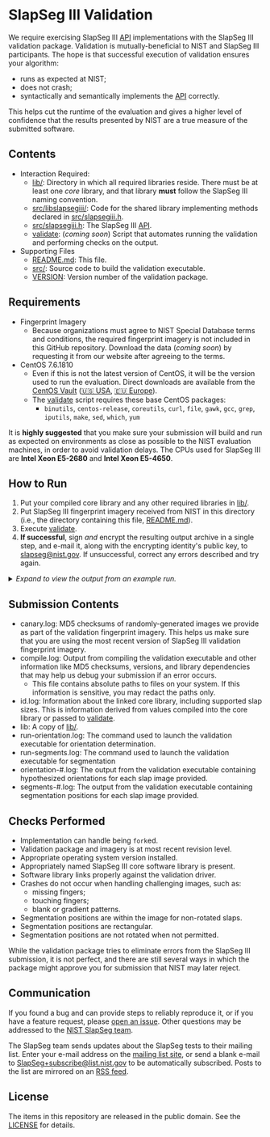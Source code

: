 SlapSeg III Validation
======================

We require exercising SlapSeg III [API] implementations with the SlapSeg III
validation package. Validation is mutually-beneficial to NIST and SlapSeg III
participants. The hope is that successful execution of validation ensures your
algorithm:

 * runs as expected at NIST;
 * does not crash;
 * syntactically and semantically implements the [API] correctly.

This helps cut the runtime of the evaluation and gives a higher
level of confidence that the results presented by NIST are a true measure of
the submitted software.

Contents
--------
 * Interaction Required:
   - [lib/]: Directory in which all required libraries reside. There must be at
     least one *core* library, and that library **must** follow the SlapSeg III
     naming convention.
   - [src/libslapsegiii/]: Code for the shared library implementing methods
     declared in [src/slapsegiii.h].
   - [src/slapsegiii.h]: The SlapSeg III [API].
   - [validate]: (*coming soon*) Script that automates running the validation
     and performing checks on the output.
 * Supporting Files
   - [README.md]: This file.
   - [src/]: Source code to build the validation executable.
   - [VERSION]: Version number of the validation package.

Requirements
------------

 * Fingerprint Imagery
   - Because organizations must agree to NIST Special Database terms and
     conditions, the required fingerprint imagery is not included in this GitHub
     repository. Download the data (*coming soon*) by requesting it from our
     website after agreeing to the terms.
 * CentOS 7.6.1810
   - Even if this is not the latest version of CentOS, it will be the version
     used to run the evaluation. Direct downloads are available from the [CentOS
     Vault] ([🇺🇸 USA], [🇪🇺 Europe]).
   - The [validate] script  requires these base CentOS packages:
      - `binutils`, `centos-release`, `coreutils`, `curl`, `file`, `gawk`,
        `gcc`, `grep`, `iputils`, `make`, `sed`, `which`, `yum`

It is **highly suggested** that you make sure your submission will build and run
as expected on environments as close as possible to the NIST evaluation
machines, in order to avoid validation delays. The CPUs used for SlapSeg III are
**Intel Xeon E5-2680** and **Intel Xeon E5-4650**.

How to Run
----------
 1. Put your compiled core library and any other required libraries in [lib/].
 2. Put SlapSeg III fingerprint imagery received from NIST in this directory
    (i.e., the directory containing this file, [README.md]).
 3. Execute [validate].
 4. **If successful**, sign *and* encrypt the resulting output archive in a
    single step, and e-mail it, along with the encrypting identity's public key,
    to slapseg@nist.gov. If unsuccessful, correct any errors described and try
    again.

<details>
  <summary><em>Expand to view the output from an example run.</em></summary>

```
$ cp /path/to/libslapsegiii_nfseg_5001.so lib/
$ ./validate

SlapSeg III Validation (201806141455) -- Thu Feb  7 11:56:41 EST 2019
================================================================================
Checking for required packages... [OKAY]
Checking for previous validation attempts... [OKAY]
Checking validation version... (no Internet connection) [SKIP]
Checking OS and version... (7.6.1810) [OKAY]
Checking for validation images... [OKAY]
Checking validation image versions... [OKAY]
Looking for core library... (libslapsegiii_nfseg_5001.so) [OKAY]
Checking for known environment variables... [OKAY]
Building... [OKAY]
Checking that you have all necessary images... [OKAY]
Running segmentation... [OKAY]
Checking segmentation logs... [OKAY]
Running orientation determination... [OKAY]
Checking segmentation logs... [OKAY]
Creating validation submission... (validation_nfseg_5001.tar.gz) [OKAY]

================================================================================
You have successfully completed the first step in SlapSegIII validation. Please
sign and encrypt this file, send it to slapseg@nist.gov, and await a
notification.

validation_nfseg_5001.tar.gz

Example encryption:
gpg --output validation_nfseg_5001.tar.gz.asc \
    --default-key jdoe@nfseg.com \
    --recipient slapseg@nist.gov \
    --recipient jdoe@nfseg.com \
    --armor --sign --encrypt \
    validation_nfseg_5001.tar.gz

Additionally, be sure to include the public key of the identity that signed the
validation package. This key must be the key whose key fingerprint was printed
on the SlapSegIII application.

Example public key extraction:
gpg --output nfseg_5001_public_key.asc --armor \
    --export jdoe@nfseg.com
================================================================================
********************************************************************************
IMPORTANT: This script was unable to check, so please ensure that you are using
the latest version of the SlapSegIII validation package before submitting. You
are currently running with version 201806141455.

Information:
https://github.com/usnistgov/slapseg/tree/master/slapsegiii/validation
Version:
https://github.com/usnistgov/slapseg/tree/master/slapsegiii/validation/VERSION
Download:
https://github.com/usnistgov/slapseg/releases
********************************************************************************
Thu Feb  7 11:59:51 EST 2019
```
</details>

Submission Contents
-------------------
 * canary.log: MD5 checksums of randomly-generated images we provide as part of
   the validation fingerprint imagery. This helps us make sure that you are
   using the most recent version of SlapSeg III validation fingerprint imagery.
 * compile.log: Output from compiling the validation executable and other
   information like MD5 checksums, versions, and library dependencies that may
   help us debug your submission if an error occurs.
    - This file contains absolute paths to files on your system. If this
      information is sensitive, you may redact the paths only.
 * id.log: Information about the linked core library, including supported slap
   sizes. This is information derived from values compiled into the core library
   or passed to [validate].
 * lib: A copy of [lib/].
 * run-orientation.log: The command used to launch the validation executable
   for orientation determination.
 * run-segments.log: The command used to launch the validation executable for
   segmentation
 * orientation-#.log: The output from the validation executable containing
   hypothesized orientations for each slap image provided.
 * segments-#.log: The output from the validation executable containing
   segmentation positions for each slap image provided.

Checks Performed
----------------

 * Implementation can handle being `fork`ed.
 * Validation package and imagery is at most recent revision level.
 * Appropriate operating system version installed.
 * Appropriately named SlapSeg III core software library is present.
 * Software library links properly against the validation driver.
 * Crashes do not occur when handling challenging images, such as:
   - missing fingers;
   - touching fingers;
   - blank or gradient patterns.
 * Segmentation positions are within the image for non-rotated slaps.
 * Segmentation positions are rectangular.
 * Segmentation positions are not rotated when not permitted.

While the validation package tries to eliminate errors from the SlapSeg III
submission, it is not perfect, and there are still several ways in which the
package might approve you for submission that NIST may later reject.

Communication
-------------
If you found a bug and can provide steps to reliably reproduce it, or if you
have a feature request, please [open an issue]. Other questions may be addressed
to the [NIST SlapSeg team].

The SlapSeg team sends updates about the SlapSeg tests to their mailing list.
Enter your e-mail address on the [mailing list site], or send a blank e-mail to
SlapSeg+subscribe@list.nist.gov to be automatically subscribed. Posts to the
list are mirrored on an [RSS feed].

License
-------
The items in this repository are released in the public domain. See the
[LICENSE] for details.

[API]: http://pages.nist.gov/slapseg/doc/slapsegiii/api/
[CentOS Vault]: http://vault.centos.org/
[🇺🇸 USA]: http://mirror.umd.edu/centos/7.6.1810/isos/x86_64/CentOS-7-x86_64-Everything-1810.iso
[🇪🇺 Europe]: http://centos.mirrors.proxad.net/7.6.1810/isos/x86_64/CentOS-7-x86_64-Everything-1810.iso
[lib/]: https://github.com/usnistgov/slapseg/blob/master/slapsegiii/validation/lib
[src/libslapsegiii/]: https://github.com/usnistgov/slapseg/blob/master/slapsegiii/validation/src/libslapsegiii
[src/slapsegiii.h]: https://github.com/usnistgov/slapseg/blob/master/slapsegiii/validation/src/slapsegiii.h
[bin/]: https://github.com/usnistgov/slapseg/blob/master/slapsegiii/validation/bin
[README.md]: https://github.com/usnistgov/slapseg/blob/master/slapsegiii/validation/README.md
[src/]: https://github.com/usnistgov/slapseg/blob/master/slapsegiii/validation/src
[VERSION]: https://github.com/usnistgov/slapseg/blob/master/slapsegiii/validation/VERSION
[validate]: https://github.com/usnistgov/slapseg/blob/master/slapsegiii/validation/validate
[NIST SlapSeg team]: mailto:slapseg@nist.gov
[open an issue]: https://github.com/usnistgov/slapseg/issues
[mailing list site]: https://groups.google.com/a/list.nist.gov/forum/#!forum/slapseg/join
[RSS feed]: https://groups.google.com/a/list.nist.gov/forum/feed/slapseg/msgs/rss.xml
[LICENSE]: https://github.com/usnistgov/slapseg/blob/master/LICENSE.md
[test plan]: http://pages.nist.gov/slapseg/doc/slapsegiii/testplan.pdf
